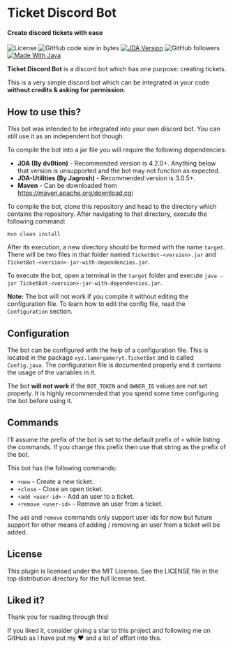# Ticket Discord Bot
#### Create discord tickets with ease
![License](https://img.shields.io/github/license/lamergameryt/ticket-discord-bot) ![GitHub code size in bytes](https://img.shields.io/github/languages/code-size/lamergameryt/ticket-discord-bot) [![JDA Version](https://img.shields.io/badge/Discord%20JDA-4.2.0__222+-blue.svg)](https://github.com/DV8FromTheWorld/JDA) ![GitHub followers](https://img.shields.io/github/followers/lamergameryt?style=social)
[![Made With Java](https://img.shields.io/badge/Made%20With-Java-blueviolet)](https://java.com)

**Ticket Discord Bot** is a discord bot which has one purpose: creating tickets.

This is a very simple discord bot which can be integrated in your code **without credits & asking for permission**.

## How to use this?
This bot was intended to be integrated into your own discord bot. You can still use it as an independent bot though.

To compile the bot into a jar file you will require the following dependencies:
* **JDA (By dv8tion)** - Recommended version is 4.2.0+. Anything below that version is unsupported and the bot may not function as expected.
* **JDA-Utilities (By Jagrosh)** - Recommended version is 3.0.5+.
* **Maven** - Can be downloaded from https://maven.apache.org/download.cgi

To compile the bot, clone this repository and head to the directory which contains the repository. After navigating to that directory, execute the following command:

`mvn clean install`

After its execution, a new directory should be formed with the name `target`. There will be two files in that folder named `TicketBot-<version>.jar` and `TicketBot-<version>-jar-with-dependencies.jar`.

To execute the bot, open a terminal in the `target` folder and execute `java -jar TicketBot-<version>-jar-with-dependencies.jar`.

**Note:** The bot will not work if you compile it without editing the configuration file. To learn how to edit the config file, read the `Configuration` section.
## Configuration
The bot can be configured with the help of a configuration file. This is located in the package `xyz.lamergameryt.TicketBot` and is called `Config.java`.
The configuration file is documented properly and it contains the usage of the variables in it.

The bot **will not work** if the `BOT_TOKEN` and `OWNER_ID` values are not set properly. It is highly recommended that you spend some time configuring the bot before using it.

## Commands
I'll assume the prefix of the bot is set to the default prefix of `+` while listing the commands.
If you change this prefix then use that string as the prefix of the bot.

This bot has the following commands:
* `+new` - Create a new ticket.
* `+close` - Close an open ticket.
* `+add <user-id>` - Add an user to a ticket.
* `+remove <user-id>` - Remove an user from a ticket.

The `add` and `remove` commands only support user ids for now but future support for other means of adding / removing an user from a ticket will be added.

## License
This plugin is licensed under the MIT License. See the LICENSE file in the top distribution directory for the full license text.

## Liked it?
Thank you for reading through this!

If you liked it, consider giving a star to this project and following me on GitHub as I have put my ❤ and a lot of effort into this.
